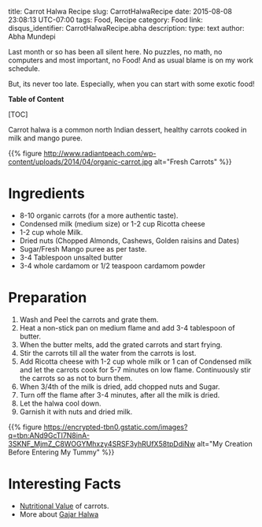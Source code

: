 title: Carrot Halwa Recipe
slug: CarrotHalwaRecipe
date: 2015-08-08 23:08:13 UTC-07:00
tags: Food, Recipe
category: Food
link:
disqus_identifier: CarrotHalwaRecipe.abha
description:
type: text
author: Abha Mundepi

Last month or so has been all silent here. No puzzles, no math, no
computers and most important, no Food! And as usual blame is on my work
schedule.

But, its never too late. Especially, when you can start with some 
exotic food!

<!--more-->

**Table of Content**

[TOC]

Carrot halwa is a common north Indian dessert, healthy carrots cooked 
in milk and mango puree.

{{% figure http://www.radiantpeach.com/wp-content/uploads/2014/04/organic-carrot.jpg alt="Fresh Carrots" %}}

Ingredients
===========

-   8-10 organic carrots (for a more authentic taste).
-   Condensed milk (medium size) or 1-2 cup Ricotta cheese
-   1-2 cup whole Milk.
-   Dried nuts (Chopped Almonds, Cashews, Golden raisins and Dates)
-   Sugar/Fresh Mango puree as per taste.
-   3-4 Tablespoon unsalted butter
-   3-4 whole cardamom or 1/2 teaspoon cardamom powder

Preparation
===========

1.  Wash and Peel the carrots and grate them.
2.  Heat a non-stick pan on medium flame and add 3-4 tablespoon of
    butter.
3.  When the butter melts, add the grated carrots and start frying.
4.  Stir the carrots till all the water from the carrots is lost.
5.  Add Ricotta cheese with 1-2 cup whole milk or 1 can of Condensed
    milk and let the carrots cook for 5-7 minutes on low flame.
    Continuously stir the carrots so as not to burn them.
6.  When 3/4th of the milk is dried, add chopped nuts and Sugar.
7.  Turn off the flame after 3-4 minutes, after all the milk is dried.
8.  Let the halwa cool down.
9.  Garnish it with nuts and dried milk.

{{% figure https://encrypted-tbn0.gstatic.com/images?q=tbn:ANd9GcTI7N8inA-3SKNF_MjmZ_C8WOGYMhxzy4SRSF3yhRUfX58tpDdiNw alt="My Creation Before Entering My Tummy" %}}

Interesting Facts
=================

-   [Nutritional Value](http://www.nutrition-and-you.com/carrots.html)
    of carrots.
-   More about [Gajar Halwa](https://en.wikipedia.org/wiki/Gajar_Ka_Halwa)
